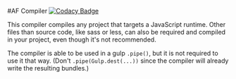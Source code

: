 #AF Compiler [![Codacy Badge](https://api.codacy.com/project/badge/Grade/f55cc2a453454dfbaf4fd8b62f82b2a3)](https://www.codacy.com/app/TitanNanoDE/af-compiler?utm_source=github.com&amp;utm_medium=referral&amp;utm_content=TitanNanoDE/af-compiler&amp;utm_campaign=Badge_Grade)

This compiler compiles any project that targets a JavaScript runtime. 
Other files than source code, like sass or less, can also be required and compiled in your project, even though it's not recommended.

The compiler is able to be used in a gulp `.pipe()`, but it is not required to use it that way.
 (Don't `.pipe(Gulp.dest(...))` since the compiler will already write the resulting bundles.)
